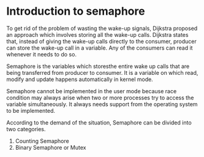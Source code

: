 # Introduction to semaphore

To get rid of the problem of wasting the wake-up signals, Dijkstra proposed an approach which involves storing all the wake-up calls. Dijkstra states that, instead of giving the wake-up calls directly to the consumer, producer can store the wake-up call in a variable. Any of the consumers can read it whenever it needs to do so.

Semaphore is the variables which storesthe entire wake up calls that are being transferred from producer to consumer. It is a variable on which read, modify and update happens automatically in kernel mode.

Semaphore cannot be implemented in the user mode because race condition may always arise when two or more processes try to access the variable simultaneously. It always needs support from the operating system to be implemented.

According to the demand of the situation, Semaphore can be divided into two categories.

1. Counting Semaphore
2. Binary Semaphore or Mutex
